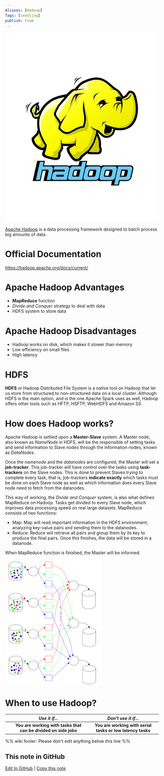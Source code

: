 ```yaml
---
Aliases: [Hadoop]
Tags: [seedling]
publish: true
---
```


![](../Assets/hadoop_logo.jpg)

[Apache Hadoop](https://hadoop.apache.org/) is a data processing framework designed to batch process big amounts of data.

# Official Documentation

https://hadoop.apache.org/docs/current/

# Apache Hadoop Advantages

- **MapReduce** function
- *Divide and Conquer* strategy to deal with data
- HDFS system to store data

# Apache Hadoop Disadvantages

- Hadoop works on disk, which makes it slower than memory
- Low efficiency on small files
- High latency

# HDFS

**HDFS** or Hadoop Distributed File System is a native tool on Hadoop that let us store from structured to non-structured data on a local cluster. Although HDFS is the main option, and is the one Apache Spark uses as well, Hadoop offers other tools such as HFTP, HSFTP, WebHDFS and Amazon S3.


# How does Hadoop works?

Apache Hadoop is settled upon a **Master-Slave** system. A Master node, also known as *NameNode* in HDFS, will be the responsible of setting tasks and send information to Slave nodes through the information nodes, known as *DataNodes*. 

Once the *namenode* and the *datanodes* are configured, the Master will set a **job-tracker**. This job-tracker will have control over the tasks using **task-trackers** on the Slave nodes. This is done to prevent Slaves trying to complete every task, that is, job-trackers **indicate exactly** which tasks must be done on each Slave node as well as which information does every Slave node need to fetch from the datanodes.

This way of working, the *Divide and Conquer* system, is also what defines MapReduce on Hadoop. Tasks get divided to every Slave node, which improves data processing speed on real large datasets. MapReduce consists of two functions:

- Map: Map will read important information in the HDFS environment, analyzing key-value pairs and sending them to the datanodes.
- Reduce: Reduce will retrieve all pairs and group them by its key to produce the final pairs. Once this finishes, the data will be stored in a datanode.

When MapReduce function is finished, the Master will be informed.

![](../Assets/mapreduce.png)

# When to use Hadoop?

|   |                        **_Use it if..._**                       |                   **_Don't use it if..._**                  |
|:-:|:---------------------------------------------------------------:|:-----------------------------------------------------------:|
|   | **You are working with tasks that can be divided on side jobs** | **You are working with serial tasks or  low latency tasks** |

%% wiki footer: Please don't edit anything below this line %%

## This note in GitHub

<span class="git-footer">[Edit In GitHub](https://github.dev/data-engineering-community/data-engineering-wiki/blob/main/Tools/Apache%20Hadoop.md "git-hub-edit-note") | [Copy this note](https://raw.githubusercontent.com/data-engineering-community/data-engineering-wiki/main/Tools/Apache%20Hadoop.md "git-hub-copy-note") </span>